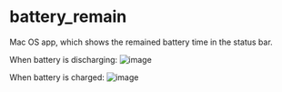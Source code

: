 # battery_remain
Mac OS app, which shows the remained battery time in the status bar. 

When battery is discharging: ![image](https://user-images.githubusercontent.com/16746106/86314221-ca324b80-bc2f-11ea-98df-03dc87eaf2c6.png)

When battery is charged: ![image](https://user-images.githubusercontent.com/16746106/86314442-5a709080-bc30-11ea-9247-28f7ddb9aacf.png)
